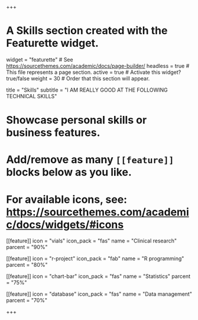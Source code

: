 +++
# A Skills section created with the Featurette widget.
widget = "featurette"  # See https://sourcethemes.com/academic/docs/page-builder/
headless = true  # This file represents a page section.
active = true  # Activate this widget? true/false
weight = 30  # Order that this section will appear.

title = "Skills"
subtitle = "I AM REALLY GOOD AT THE FOLLOWING TECHNICAL SKILLS"

# Showcase personal skills or business features.
# 
# Add/remove as many `[[feature]]` blocks below as you like.
# 
# For available icons, see: https://sourcethemes.com/academic/docs/widgets/#icons

[[feature]]
  icon = "vials"
  icon_pack = "fas"
  name = "Clinical research"
  parcent = "90%"

[[feature]]
  icon = "r-project"
  icon_pack = "fab"
  name = "R programming"
  parcent = "80%"
  
[[feature]]
  icon = "chart-bar"
  icon_pack = "fas"
  name = "Statistics"
  parcent = "75%"  
  
[[feature]]
  icon = "database"
  icon_pack = "fas"
  name = "Data management"
  parcent = "70%"

+++
